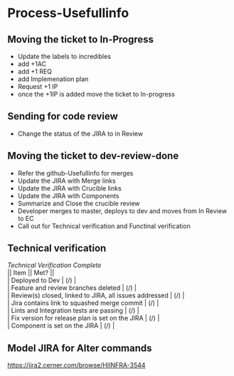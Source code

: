 # Process-Usefullinfo

## Moving the ticket to In-Progress
* Update the labels to incredibles
* add +1AC
* add +1 REQ
* add Implemenation plan
* Request +1 IP
* once the +1IP is added move the ticket to In-progress

## Sending for code review
* Change the status of the JIRA to in Review


## Moving the ticket to dev-review-done
* Refer the github-Usefullinfo for merges
* Update the JIRA with Merge links
* Update the JIRA with Crucible links
* Update the JIRA with Components
* Summarize and Close the crucible review
* Developer merges to master, deploys to dev and moves from In Review to EC
* Call out for Technical verification and Functinal verification


## Technical verification

*Technical Verification Complete*  
|| Item || Met? ||  
| Deployed to Dev | (/) |  
| Feature and review branches deleted | (/) |  
| Review(s) closed, linked to JIRA, all issues addressed | (/) |  
| Jira contains link to squashed merge commit | (/) |    
| Lints and Integration tests are passing | (/) |   
| Fix version for release plan is set on the JIRA | (/) |  
| Component is set on the JIRA | (/) |  

## Model JIRA for Alter commands

https://jira2.cerner.com/browse/HIINFRA-3544  
